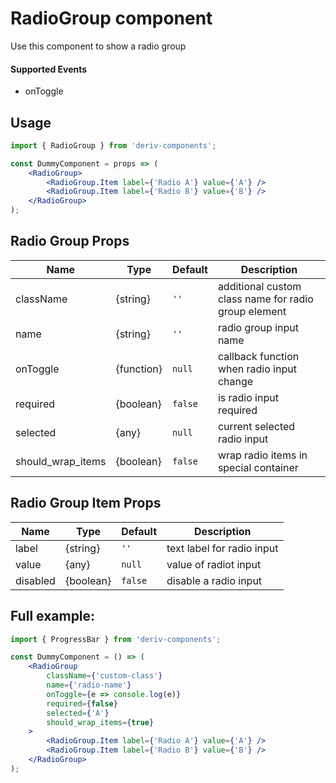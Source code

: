 # RadioGroup component

Use this component to show a radio group

#### Supported Events

- onToggle

## Usage

```jsx
import { RadioGroup } from 'deriv-components';

const DummyComponent = props => (
    <RadioGroup>
        <RadioGroup.Item label={'Radio A'} value={'A'} />
        <RadioGroup.Item label={'Radio B'} value={'B'} />
    </RadioGroup>
);
```

## Radio Group Props

| Name              | Type       | Default | Description                                          |
| ----------------- | ---------- | ------- | ---------------------------------------------------- |
| className         | {string}   | `''`    | additional custom class name for radio group element |
| name              | {string}   | `''`    | radio group input name                               |
| onToggle          | {function} | `null`  | callback function when radio input change            |
| required          | {boolean}  | `false` | is radio input required                              |
| selected          | {any}      | `null`  | current selected radio input                         |
| should_wrap_items | {boolean}  | `false` | wrap radio items in special container                |

## Radio Group Item Props

| Name     | Type      | Default | Description                |
| -------- | --------- | ------- | -------------------------- |
| label    | {string}  | `''`    | text label for radio input |
| value    | {any}     | `null`  | value of radiot input      |
| disabled | {boolean} | `false` | disable a radio input      |

## Full example:

```jsx
import { ProgressBar } from 'deriv-components';

const DummyComponent = () => (
    <RadioGroup
        className={'custom-class'}
        name={'radio-name'}
        onToggle={e => console.log(e)}
        required={false}
        selected={'A'}
        should_wrap_items={true}
    >
        <RadioGroup.Item label={'Radio A'} value={'A'} />
        <RadioGroup.Item label={'Radio B'} value={'B'} />
    </RadioGroup>
);
```
